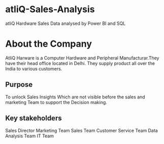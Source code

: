 # atliQ-Sales-Analysis
atliQ Hardware Sales Data analysed by Power BI and SQL

# About the Company
AtliQ Harware is a Computer Hardware and Peripheral Manufacturar.They have their head office located in Delhi. They supply product all over the India to various customers.
## Purpose
To unlock Sales Insights Which are not visible before the sales and marketing Team to support the Decision making.

## Key stakeholders
Sales Director
Marketing Team
Sales Team
Customer Service Team
Data Analysis Team
IT Team

